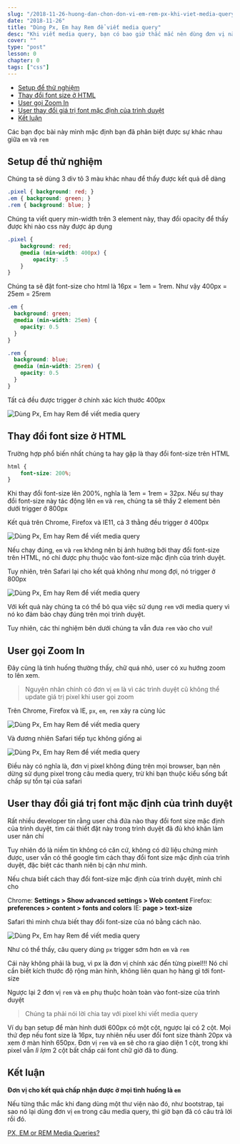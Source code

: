 ```yaml
---
slug: "/2018-11-26-huong-dan-chon-don-vi-em-rem-px-khi-viet-media-query"
date: "2018-11-26"
title: "Dùng Px, Em hay Rem để viết media query"
desc: "Khi viết media query, bạn có bao giờ thắc mắc nên dùng đơn vị nào: `px`, `em` hay `rem` ?"
cover: ""
type: "post"
lesson: 0
chapter: 0
tags: ["css"]
---
```


<!-- TOC -->

- [Setup để thử nghiệm](#setup-để-thử-nghiệm)
- [Thay đổi font size ở HTML](#thay-đổi-font-size-ở-html)
- [User gọi Zoom In](#user-gọi-zoom-in)
- [User thay đổi giá trị font mặc định của trình duyệt](#user-thay-đổi-giá-trị-font-mặc-định-của-trình-duyệt)
- [Kết luận](#kết-luận)

<!-- /TOC -->

Các bạn đọc bài này mình mặc định bạn đã phân biệt được sự khác nhau giữa `em` và `rem`

## Setup để thử nghiệm

Chúng ta sẽ dùng 3 div tô 3 màu khác nhau để thấy được kết quả dễ dàng

```css
.pixel { background: red; }
.em { background: green; }
.rem { background: blue; }
```

Chúng ta viết query min-width trên 3 element này, thay đổi opacity để thấy được khi nào css này được áp dụng

```scss
.pixel {
	background: red;
	@media (min-width: 400px) {
		opacity: .5
	}
}
```

Chúng ta sẽ đặt font-size cho html là 16px = 1em = 1rem. Như vậy 400px = 25em = 25rem

```scss
.em {
  background: green;  
  @media (min-width: 25em) {
    opacity: 0.5
  }
}

.rem {
  background: blue;  
  @media (min-width: 25rem) {
    opacity: 0.5
  }
}
```

Tất cả đều được trigger ở chính xác kích thước 400px

![Dùng Px, Em hay Rem để viết media query](https://zellwk.com/images/2016/media-query-units/control.gif)

## Thay đổi font size ở HTML

Trường hợp phổ biến nhất chúng ta hay gặp là thay đổi font-size trên HTML

```css
html {
	font-size: 200%;
}
```

Khi thay đổi font-size lên 200%, nghĩa là 1em = 1rem = 32px. Nếu sự thay đổi font-size này tác động lên `em` và `rem`, chúng ta sẽ thấy 2 element bên dưới trigger ở 800px

Kết quả trên Chrome, Firefox và IE11, cả 3 thằng đều trigger ở 400px

![Dùng Px, Em hay Rem để viết media query](https://zellwk.com/images/2016/media-query-units/chrome.gif)

Nếu chạy đúng, `em` và `rem` không nên bị ảnh hưởng bởi thay đổi font-size trên HTML, nó chỉ được phụ thuộc vào font-size mặc định của trình duyệt.

Tuy nhiên, trên Safari lại cho kết quả không như mong đợi, nó trigger ở 800px

![Dùng Px, Em hay Rem để viết media query](https://zellwk.com/images/2016/media-query-units/safari-200.gif)

Với kết quả này chúng ta có thể bỏ qua việc sử dụng `rem` với media query vì nó ko đảm bảo chạy đúng trên mọi trình duyệt.

Tuy nhiên, các thí nghiệm bên dưới chúng ta vẫn đưa `rem` vào cho vui!

## User gọi Zoom In

Đây cũng là tình huống thường thấy, chữ quá nhỏ, user có xu hướng zoom to lên xem.

> Nguyên nhân chính có đơn vị `em` là vì các trình duyệt cũ không thể update giá trị pixel khi user gọi zoom

Trên Chrome, Firefox và IE, `px`, `em`, `rem` xảy ra cùng lúc

![Dùng Px, Em hay Rem để viết media query](https://zellwk.com/images/2016/media-query-units/chrome-zoom.gif)

Và đương nhiên Safari tiếp tục không giống ai 

![Dùng Px, Em hay Rem để viết media query](https://zellwk.com/images/2016/media-query-units/safari-zoom.gif)

Điều này có nghĩa là, đơn vị pixel không đúng trên mọi browser, bạn nên dừng sử dụng pixel trong câu media query, trừ khi bạn thuộc kiểu sống bất chấp sự tồn tại của safari
## User thay đổi giá trị font mặc định của trình duyệt

Rất nhiều developer tin rằng user chả đứa nào thay đổi font size mặc định của trình duyệt, tìm cái thiết đặt này trong trình duyệt đã đủ khó khăn làm user nản chí

Tuy nhiên đó là niềm tin không có căn cứ, không có dữ liệu chứng minh được, user vẫn có thể google tìm cách thay đổi font size mặc định của trình duyệt, đặc biệt các thanh niên bị cận như mình.

Nếu chưa biết cách thay đổi font-size mặc định của trình duyệt, mình chỉ cho

Chrome: **Settings > Show advanced settings > Web content**
Firefox: **preferences > content > fonts and colors**
IE: **page > text-size**

Safari thì mình chưa biết thay đổi font-size của nó bằng cách nào.

![Dùng Px, Em hay Rem để viết media query](https://zellwk.com/images/2016/media-query-units/chrome-very-large-font-size.gif)

Như có thể thấy, câu query dùng `px` trigger sớm hơn `em` và `rem`

Cái này không phải là bug, vì px là đơn vị chính xác đến từng pixel!!! Nó chỉ cần biết kích thước độ rộng màn hình, không liên quan họ hàng gì tới font-size

Ngược lại 2 đơn vị `rem` và `em` phụ thuộc hoàn toàn vào font-size của trình duyệt

> Chúng ta phải nói lời chia tay với pixel khi viết media query

Ví dụ bạn setup để màn hình dưới 600px có một cột, ngược lại có 2 cột. Mọi thứ đẹp nếu font size là 16px, tuy nhiên nếu user đổi font size thành 20px và xem ở màn hình 650px. Đơn vị `rem` và `em` sẽ cho ra giao diện 1 cột, trong khi pixel vẫn *lì lợm* 2 cột bất chấp cái font chữ giờ đã to đùng.

## Kết luận

**Đơn vị cho kết quả chấp nhận được ở mọi tình huống là `em`**

Nếu từng thắc mắc khi đang dùng một thư viện nào đó, như bootstrap, tại sao nó lại dùng đơn vị `em` trong câu media query, thì giờ bạn đã có câu trả lời rồi đó.

<a target="_blank" rel="noopener noreferrer" href="https://zellwk.com/blog/media-query-units/">PX, EM or REM Media Queries?</a>



